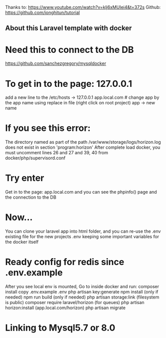 Thanks to: https://www.youtube.com/watch?v=klj6xMUIei4&t=372s
Github: https://github.com/ionghitun/tutorial

## About this Laravel template with docker

# Need this to connect to the DB
https://github.com/sanchezgregory/mysqldocker

# To get in to the page: 127.0.0.1
add a new line to the /etc/hosts -> 127.0.0.1	app.local.com # change app by the app name
using replace in file (right click on root project) app -> new name

# If you see this error:
The directory named as part of the path /var/www/storage/logs/horizon.log does not exist in section 'program:horizon'
After complete load docker, you must uncomment lines 26 and 27 and 39, 40 from docker/php/supervisord.conf

# Try enter
Get in to the page: app.local.com and you can see the phpinfo() page and the connection to the DB

# Now...
You can clone your laravel app into html folder, and you can re-use the .env existing file for the new projects .env keeping some important variables for the docker itself 

# Ready config for redis since .env.example
After you see local env is mounted, Go to inside docker and run:
    composer install
    copy .env.example .env 
    php artisan key:generate
    npm install (only if needed)
    npm run build (only if needed)
    php artisan storage:link (filesystem is public)
    composer require laravel/horizon   (for queues)
    php artisan horizon:install        (app.local.com/horizon)
    php artisan migrate
    
# Linking to  Mysql5.7 or 8.0 
